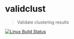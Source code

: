 # validclust

> Validate clustering results

[![Linux Build Status](https://travis-ci.org/crew102/validclust.svg?branch=master)](https://travis-ci.org/crew102/validclust)